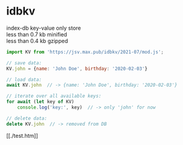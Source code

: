 # idbkv

index-db key-value only store  
less than 0.7 kb minified   
less than 0.4 kb gzipped  


```javascript
import KV from 'https://jsv.max.pub/idbkv/2021-07/mod.js';

// save data:
KV.john = {name: 'John Doe', birthday: '2020-02-03'}

// load data:
await KV.john  // -> {name: 'John Doe', birthday: '2020-02-03'}

// iterate over all available keys:
for await (let key of KV)
	console.log('key:', key)  // -> only 'john' for now

// delete data:
delete KV.john  // -> removed from DB

```


[[./test.htm]]